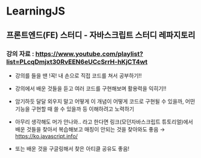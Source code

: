 # LearningJS

## 프론트엔드(FE) 스터디 - 자바스크립트 스터디 레파지토리

### 강의 자료 : https://www.youtube.com/playlist?list=PLcqDmjxt30RvEEN6eUCcSrrH-hKjCT4wt

- 강의를 들을 땐 !꼭! 내 손으로 직접 코드를 쳐서 공부하기!!
- 강의에서 배운 것들을 듣고 여러 코드를 구현해보며 활용력을 익히기!!
- 암기하듯 달달 외우지 말고 어떻게 이 개념이 어떻게 코드로 구현될 수 있을까, 어떤 기능을 구현할 때 쓸 수 있을까 등 이해하려고 노력하기

- 아무리 생각해도 머가 안나와.. 라고 한다면 링크(모던자바스크립트 튜토리얼)에서 배운 것들을 찾아서 복습해보고 매칭이 안되는 것을 찾아와도 좋음 → https://ko.javascript.info/
- 또는 배운 것을 구글링해서 찾은 아티클 공유도 좋음!
